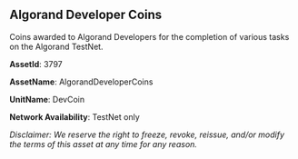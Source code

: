 ## Algorand Developer Coins

Coins awarded to Algorand Developers for the completion of various tasks on the Algorand TestNet. 

__**AssetId**__: 3797

__**AssetName**__: AlgorandDeveloperCoins

__**UnitName**__: DevCoin

__**Network Availability**__: TestNet only

_Disclaimer: We reserve the right to freeze, revoke, reissue, and/or modify the terms of this asset at any time for any reason._